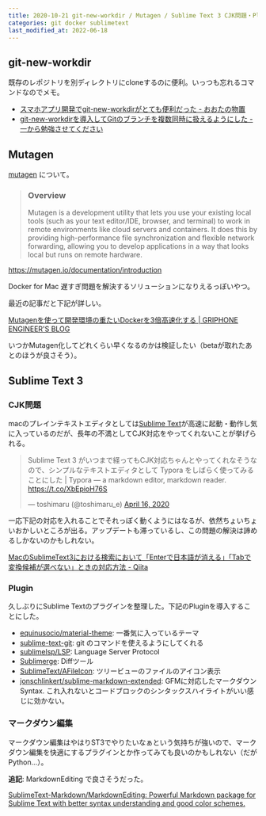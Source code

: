 ```yaml
---
title: 2020-10-21 git-new-workdir / Mutagen / Sublime Text 3 CJK問題・Plugin・マークダウン編集
categories: git docker sublimetext
last_modified_at: 2022-06-18
---
```


## git-new-workdir

既存のレポジトリを別ディレクトリにcloneするのに便利。いっつも忘れるコマンドなのでメモ。

- [スマホアプリ開発でgit-new-workdirがとても便利だった - おおたの物置](https://ota42y.com/blog/2014/08/25/git-new-workdir/)
- [git-new-workdirを導入してGitのブランチを複数同時に扱えるようにした - 一から勉強させてください](https://dangerous-animal141.hatenablog.com/entry/2014/10/11/124434)

## Mutagen

[mutagen](https://mutagen.io/) について。

> ### Overview
> Mutagen is a development utility that lets you use your existing local tools (such as your text editor/IDE, browser, and terminal) to work in remote environments like cloud servers and containers. It does this by providing high-performance file synchronization and flexible network forwarding, allowing you to develop applications in a way that looks local but runs on remote hardware. 

<https://mutagen.io/documentation/introduction>

Docker for Mac 遅すぎ問題を解決するソリューションになりえるっぽいやつ。

最近の記事だと下記が詳しい。

[Mutagenを使って開発環境の重たいDockerを3倍高速化する \| GRIPHONE ENGINEER'S BLOG](https://tech.griphone.co.jp/2020/09/17/accelerate-docker-with-mutagen/)

いつかMutagen化してどれくらい早くなるのかは検証したい（betaが取れたあとのほうが良さそう）。

## Sublime Text 3

### CJK問題

macのプレインテキストエディタとしては[Sublime Text](https://www.sublimetext.com/)が高速に起動・動作し気に入っているのだが、長年の不満としてCJK対応をやってくれないことが挙げられる。

<blockquote class="twitter-tweet"><p lang="ja" dir="ltr">Sublime Text 3 がいつまで経ってもCJK対応ちゃんとやってくれなそうなので、シンプルなテキストエディタとして Typora をしばらく使ってみることにした | Typora — a markdown editor, markdown reader. <a href="https://t.co/XbEpioH76S">https://t.co/XbEpioH76S</a></p>&mdash; toshimaru (@toshimaru_e) <a href="https://twitter.com/toshimaru_e/status/1250617503409074176?ref_src=twsrc%5Etfw">April 16, 2020</a></blockquote>
<script async src="https://platform.twitter.com/widgets.js" charset="utf-8"></script>

一応下記の対応を入れることでそれっぽく動くようにはなるが、依然ちょいちょいおかしいところが出る。アップデートも滞っているし、この問題の解決は諦めるしかないのかもしれない。

[MacのSublimeText3における検索において「Enterで日本語が消える」「Tabで変換候補が選べない」ときの対応方法 - Qiita](https://qiita.com/ponsuke0531/items/94f7c1592412b7a6ea28)

### Plugin

久しぶりにSublime Textのプラグインを整理した。下記のPluginを導入することにした。

- [equinusocio/material-theme](https://github.com/equinusocio/material-theme): 一番気に入っているテーマ
- [sublime-text-git](https://github.com/kemayo/sublime-text-git): git のコマンドを使えるようにしてくれる
- [sublimelsp/LSP](https://github.com/sublimelsp/LSP): Language Server Protocol
- [Sublimerge](https://www.sublimerge.com/): Diffツール
- [SublimeText/AFileIcon](https://github.com/SublimeText/AFileIcon): ツリービューのファイルのアイコン表示
- [jonschlinkert/sublime-markdown-extended](https://github.com/jonschlinkert/sublime-markdown-extended): GFMに対応したマークダウンSyntax. これ入れないとコードブロックのシンタックスハイライトがいい感じに効かない。

### マークダウン編集

マークダウン編集はやはりST3でやりたいなぁという気持ちが強いので、マークダウン編集を快適にするプラグインとか作ってみても良いのかもしれない（だが Python...）。

**追記**: MarkdownEditing で良さそうだった。

[SublimeText-Markdown/MarkdownEditing: Powerful Markdown package for Sublime Text with better syntax understanding and good color schemes.](https://github.com/SublimeText-Markdown/MarkdownEditing)
